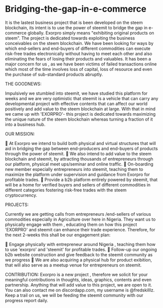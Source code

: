 # Bridging-the-gap-in-e-commerce
It is the lastest business project that is been developed on the steem blockchain, its intent is to use the power of steemit to bridge the gap in e-commerce globally. Exorpro simply means "exhibiting original products on steem". The project is dedicated towards exploiting the business conceivables on the steem blockchain.
We have been looking for ways by which end-sellers and end-buyers of different commodities can execute risk-free trades electronically without having to meet each other and also eliminating the fears of losing their products and valuables. It has been a major concern for us , as we have been victims of failed transactions online which most of the time involves loss of capital, loss of resource and even the purchase of sub-standard products abruptly.

THE GOODNEWS:

Impulsively we stumbled into steemit, we have studied this platform for weeks and we are very optimistic that steemit is a vehicle that can carry any developmental project with effective contents that can affect our world positively and add value to the steem blockchain at large.
With that in mind we came up with 'EXORPRO'- this project is dedicated towards maximizing the unique nature of the steem blockchain whereas turning a fraction of it into a business hub.

OUR MISSION:

 At Exorpro we intend to build both physical and virtual structures that will aid in bridging the gap between end-producers and end-buyers of products through the power of steemit.
 We also intend to add value to the steem blockchain and steemit, by attracting thousands of entrepreneurs through our platform, physical meet ups/seminar and online traffic.
 On-boarding new member especially entrepreneurs into steemit, teaching them to maximize the platform under supervision and guidance from Exorpro for profitable trades.
 Provide a b2b platform entirely powered by steemit, that will be a home for verified buyers and sellers of different commodities in different categories fostering risk-free trades with the steem cryptocurrency.

PROJECTS:

Currently we are getting calls from entrepreneurs /end-sellers of various commodities especially in Agriculture over here in Nigeria. They want us to physically engage with them , educating them on how this project 'EXORPRO' and steemit can enhance their trade experience.
Therefore, for the next 2-weeks this shall be our engagement plan:

 Engage physically with entrepreneur around Nigeria , teaching them how to use 'exorpro' and 'steemit' for profitable trades.
 Follow-up our ongoing b2b website construction and give feedback to the steemit community as we progress
 We are also acquiring a physical hub for product exibition, that will also serve as a meetup venue for entrepreneurs on steemit.

CONTRIBUTION:
Exorpro is a new project , therefore we solicit for your meaningful contributions in thoughts, ideas, graphics, contents and even partnership. Anything that will add value to this project, we are open to it.
You can also contact me on discordapp.com, my username is @fredskilllz.
Keep a trail on us, we will be feeding the steemit community with our progress report daily.
